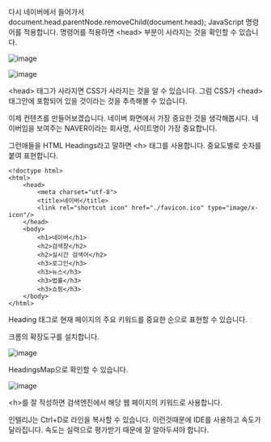 다시 네이버에서 들어가서 document.head.parentNode.removeChild(document.head); JavaScript 명령어를 적용합니다. 명령어를 적용하면 \<head\> 부분이 사라지는 것을 확인할 수 있습니다.

![image](https://user-images.githubusercontent.com/79847020/165555093-6b268f79-3028-4567-8a19-99765ed4c813.png)

![image](https://user-images.githubusercontent.com/79847020/165555169-5c95a6a2-45ef-496e-af31-295b840522e5.png)

\<head\> 태그가 사라지면 CSS가 사라지는 것을 알 수 있습니다. 그럼 CSS가 \<head\> 태그안에 포함되어 있을 것이라는 것을 추측해볼 수 있습니다.

이제 컨텐츠를 만들어보겠습니다. 네이버 화면에서 가장 중요한 것을 생각해봅시다. 네이버임을 보여주는 NAVER이라는 회사명, 사이트명이 가장 중요합니다. 

그런애들을 HTML Headings라고 말하면 \<h\> 태그를 사용합니다. 중요도별로 숫자를 붙여 표현합니다.

```
<!doctype html>
<html>
    <head>
        <meta charset="utf-8">
        <title>네이버</title>
        <link rel="shortcut icon" href="./favicon.ico" type="image/x-icon"/>
    </head>
    <body>
        <h1>네이버</h1>
        <h2>검색창</h2>
        <h2>실시간 검색어</h2>
        <h3>로그인</h3>
        <h3>뉴스</h3>
        <h3>법률</h3>
        <h3>쇼핑</h3>
    </body>
</html>
```

Heading 태그로 현재 페이지의 주요 키워드를 중요한 순으로 표현할 수 있습니다. 

크롬의 확장도구를 설치합니다.

![image](https://user-images.githubusercontent.com/79847020/166475943-bd90af6b-f421-4c6e-9ab7-2bc8e0ba770a.png)

HeadingsMap으로 확인할 수 있습니다.

![image](https://user-images.githubusercontent.com/79847020/166476106-a96d8ace-7eff-4831-bc26-c86646cec4bd.png)

\<h\>를 잘 작성하면 검색엔진에서 해당 웹 페이지의 키워드로 사용합니다.

인텔리J는 Ctrl+D로 라인을 복사할 수 있습니다. 이런것때문에 IDE를 사용하고 속도가 달라집니다. 속도는 실력으로 평가받기 때문에 잘 알아두셔야 합니다.







